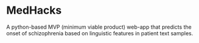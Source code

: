 # MedHacks

A python-based MVP (minimum viable product) web-app that predicts the onset of schizophrenia based on linguistic features in patient text samples.
